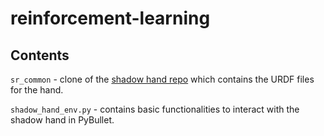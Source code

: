 # reinforcement-learning

## Contents
`sr_common` - clone of the [shadow hand repo](https://github.com/shadow-robot/sr_common) which contains the URDF files for the hand.

`shadow_hand_env.py` - contains basic functionalities to interact with the shadow hand in PyBullet.
